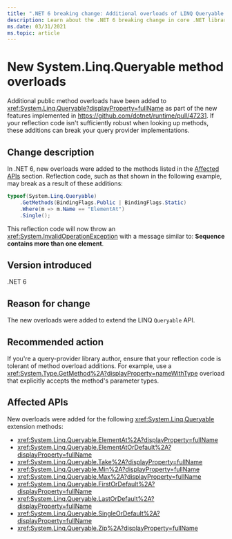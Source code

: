 ```yaml
---
title: ".NET 6 breaking change: Additional overloads of LINQ Queryable methods"
description: Learn about the .NET 6 breaking change in core .NET libraries where additional method overloads were added to the System.Linq.Queryable type.
ms.date: 03/31/2021
ms.topic: article
---
```

# New System.Linq.Queryable method overloads

Additional public method overloads have been added to <xref:System.Linq.Queryable?displayProperty=fullName> as part of the new features implemented in <https://github.com/dotnet/runtime/pull/47231>. If your reflection code isn't sufficiently robust when looking up methods, these additions can break your query provider implementations.

## Change description

In .NET 6, new overloads were added to the methods listed in the [Affected APIs](#affected-apis) section. Reflection code, such as that shown in the following example, may break as a result of these additions:

```csharp
typeof(System.Linq.Queryable)
    .GetMethods(BindingFlags.Public | BindingFlags.Static)
    .Where(m => m.Name == "ElementAt")
    .Single();
```

This reflection code will now throw an <xref:System.InvalidOperationException> with a message similar to: **Sequence contains more than one element**.

## Version introduced

.NET 6

## Reason for change

The new overloads were added to extend the LINQ `Queryable` API.

## Recommended action

If you're a query-provider library author, ensure that your reflection code is tolerant of method overload additions. For example, use a <xref:System.Type.GetMethod%2A?displayProperty=nameWithType> overload that explicitly accepts the method's parameter types.

## Affected APIs

New overloads were added for the following <xref:System.Linq.Queryable> extension methods:

- <xref:System.Linq.Queryable.ElementAt%2A?displayProperty=fullName>
- <xref:System.Linq.Queryable.ElementAtOrDefault%2A?displayProperty=fullName>
- <xref:System.Linq.Queryable.Take%2A?displayProperty=fullName>
- <xref:System.Linq.Queryable.Min%2A?displayProperty=fullName>
- <xref:System.Linq.Queryable.Max%2A?displayProperty=fullName>
- <xref:System.Linq.Queryable.FirstOrDefault%2A?displayProperty=fullName>
- <xref:System.Linq.Queryable.LastOrDefault%2A?displayProperty=fullName>
- <xref:System.Linq.Queryable.SingleOrDefault%2A?displayProperty=fullName>
- <xref:System.Linq.Queryable.Zip%2A?displayProperty=fullName>

<!--

### Category

- Core .NET libraries
- LINQ

### Affected APIs

- `Overload:System.Linq.Queryable.ElementAt`
- `Overload:System.Linq.Queryable.ElementAtOrDefault`
- `Overload:System.Linq.Queryable.Take`
- `Overload:System.Linq.Queryable.Min`
- `Overload:System.Linq.Queryable.Max`
- `Overload:System.Linq.Queryable.FirstOrDefault`
- `Overload:System.Linq.Queryable.LastOrDefault`
- `Overload:System.Linq.Queryable.SingleOrDefault`
- `Overload:System.Linq.Queryable.Zip`

-->
